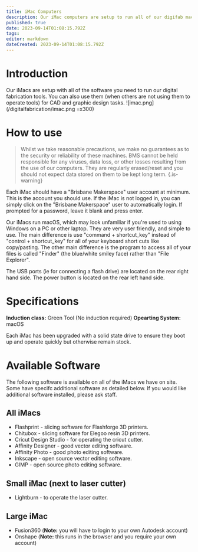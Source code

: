 ```yaml
---
title: iMac Computers
description: Our iMac computers are setup to run all of our digifab machines and can be used for CAD, graphic design, etc.
published: true
date: 2023-09-14T01:08:15.792Z
tags: 
editor: markdown
dateCreated: 2023-09-14T01:08:15.792Z
---
```


# Introduction
Our iMacs are setup with all of the software you need to run our digital fabrication tools. You can also use them (when others are not using them to operate tools) for CAD and graphic design tasks.
![imac.png](/digitalfabrication/imac.png =x300)

# How to use
> Whilst we take reasonable precautions, we make no guarantees as to the security or reliability of these machines. BMS cannot be held responsible for any viruses, data loss, or other losses resulting from the use of our computers. They are regularly erased/reset and you should not expect data stored on them to be kept long term.
{.is-warning}

Each iMac should have a "Brisbane Makerspace" user account at minimum. This is the account you should use. If the iMac is not logged in, you can simply click on the "Brisbane Makerspace" user to automatically login. If prompted for a password, leave it blank and press enter.

Our iMacs run macOS, which may look unfamiliar if you're used to using Windows on a PC or other laptop. They are very user friendly, and simple to use. The main difference is use "command + shortcut_key" instead of "control + shortcut_key" for all of your keyboard short cuts like copy/pasting. The other main difference is the program to access all of your files is called "Finder" (the blue/white smiley face) rather than "File Explorer".

The USB ports (ie for connecting a flash drive) are located on the rear right hand side. The power button is located on the rear left hand side.

# Specifications
**Induction class:** Green Tool (No induction required)
**Opearting System:** macOS

Each iMac has been upgraded with a solid state drive to ensure they boot up and operate quickly but otherwise remain stock.

# Available Software
The following software is available on all of the iMacs we have on site. Some have specifc additional software as detailed below. If you would like additional software installed, please ask staff.

## All iMacs
* Flashprint - slicing software for Flashforge 3D printers.
* Chitubox - slicing software for Elegoo resin 3D printers.
* Cricut Design Studio - for operating the cricut cutter.
* Affinity Designer - good vector editing software.
* Affinity Photo - good photo editing software.
* Inkscape - open source vector editing software.
* GIMP - open source photo editing software.

## Small iMac (next to laser cutter)
* Lightburn - to operate the laser cutter.

## Large iMac
* Fusion360 (**Note:** you will have to login to your own Autodesk account)
* Onshape (**Note:** this runs in the browser and you require your own account)
